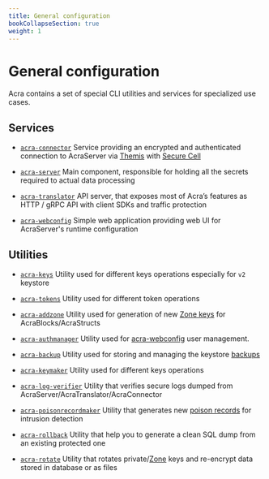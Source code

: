 ```yaml
---
title: General configuration
bookCollapseSection: true
weight: 1
---
```


# General configuration

Acra contains a set of special CLI utilities and services for specialized use cases.


## Services

* [`acra-connector`](/acra/configuring-maintaining/general-configuration/acra-connector/)
  Service providing an encrypted and authenticated connection to AcraServer via [Themis](/themis/) with [Secure Cell](/themis/crypto-theory/cryptosystems/secure-cell)

* [`acra-server`](/acra/configuring-maintaining/general-configuration/acra-server/)
  Main component, responsible for holding all the secrets required to actual data processing

* [`acra-translator`](/acra/configuring-maintaining/general-configuration/acra-translator/)
  API server, that exposes most of Acra’s features as HTTP / gRPC API with client SDKs and traffic protection

* [`acra-webconfig`](/acra/configuring-maintaining/general-configuration/acra-webconfig/)
  Simple web application providing web UI for AcraServer's runtime configuration


## Utilities

* [`acra-keys`](/acra/configuring-maintaining/general-configuration/acra-keys/)
  Utility used for different keys operations especially for `v2` keystore

* [`acra-tokens`](/acra/configuring-maintaining/general-configuration/acra-tokens/)
  Utility used for different token operations

* [`acra-addzone`](/acra/configuring-maintaining/general-configuration/acra-addzone/)
  Utility used for generation of new [Zone keys](/acra/security-controls/zones/) for AcraBlocks/AcraStructs

* [`acra-authmanager`](acra/configuring-maintaining/general-configuration/acra-authmanager/)
  Utility used for [acra-webconfig](/acra/configuring-maintaining/general-configuration/acra-webconfig/) user management.

* [`acra-backup`](/acra/configuring-maintaining/general-configuration/acra-backup/)
  Utility used for storing and managing the keystore [backups](/acra/security-controls/key-management/operations/backup)

* [`acra-keymaker`](/acra/configuring-maintaining/general-configuration/acra-keymaker/)
  Utility used for different keys operations

* [`acra-log-verifier`](/acra/configuring-maintaining/general-configuration/acra-log-verifier/)
  Utility that verifies secure logs dumped from AcraServer/AcraTranslator/AcraConnector

* [`acra-poisonrecordmaker`](/acra/configuring-maintaining/general-configuration/acra-poisonrecordmaker/)
  Utility that generates new [poison records](/acra/security-controls/intrusion-detection) for intrusion detection

* [`acra-rollback`](/acra/configuring-maintaining/general-configuration/acra-rollback/)
  Utility that help you to generate a clean SQL dump from an existing protected one

* [`acra-rotate`](/acra/configuring-maintaining/general-configuration/acra-rotate/)
  Utility that rotates private/[Zone](/acra/security-controls/zones) keys and re-encrypt data stored in database or as files